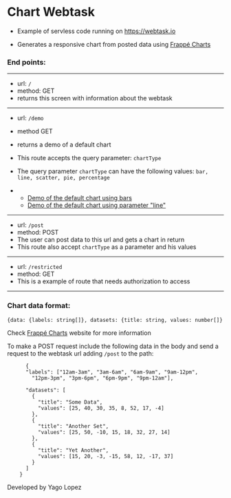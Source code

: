 # Chart Webtask



- Example of servless code running on https://webtask.io


- Generates a responsive chart from posted data using <a href="https://frappe.github.io/charts/" target="_blank">Frappé Charts</a>



### End points:

------

- url: `/`
- method: GET
- returns this screen with information about the webtask

------

- url: `/demo`

- method GET

- returns a demo of a default chart

- This route accepts the query parameter: `chartType`

- The query parameter `chartType` can have the following values: `bar, line, scatter, pie, percentage`

- - [Demo of the default chart using bars](http://localhost:3000/demo)
  - [Demo of the default chart using parameter "line"](http://localhost:3000/demo?chartType=line)

------

- url: `/post`
- method: POST
- The user can post data to this url and gets a chart in return
- This route also accept `chartType` as a parameter and his values

------

- url: `/restricted`
- method: GET
- This is a example of route that needs authorization to access

------



### Chart data format:

`{data: {labels: string[]}, datasets: {title: string, values: number[]}`

Check [Frappé Charts](https://frappe.github.io/charts/) website for more information

To make a POST request include the following data in the body and send a request to the webtask url adding `/post` to the path:

          {
          "labels": ["12am-3am", "3am-6am", "6am-9am", "9am-12pm",
            "12pm-3pm", "3pm-6pm", "6pm-9pm", "9pm-12am"],
    
          "datasets": [
            {
              "title": "Some Data",
              "values": [25, 40, 30, 35, 8, 52, 17, -4]
            },
            {
              "title": "Another Set",
              "values": [25, 50, -10, 15, 18, 32, 27, 14]
            },
            {
              "title": "Yet Another",
              "values": [15, 20, -3, -15, 58, 12, -17, 37]
            }
          ]
        }


Developed by Yago Lopez